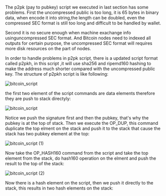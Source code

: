 The p2pk (pay to pubkey) script we executed in last section has some problems. First the uncompressed public is too long, it is 65 bytes in binary data, when encode it into string,the length can be doubled, even the compressed SEC format is still too long and difficult to be handled by wallet. 

Second it is no secure enough when machine exachange info usinguncompressed SEC format. And Bitcoin nodes need to indexed all outputs for certain purpose, 
the uncompressed SEC format will requires more disk resources on the part of nodes.

In order to handle problems in p2pk script, there is a updated script format called p2pkh, in this script ,it will use sha256 and ripemd160 hashing to make the 
address much shorter compared with the uncompressed public key. The structure of p2pkh script is like following:


![bitcoin_script](https://github.com/wycl16514/golang-bitcoin-parsing-transaction/assets/7506958/e330c0ee-c047-4fa7-b736-10c1e71611a8)

the first two element of the script commands are data elements therefore they are push to stack directyly:

![bitcoin_script](https://github.com/wycl16514/golang-bitcoin-parsing-transaction/assets/7506958/0a69fe30-96be-4be6-b8b3-df1b59e78b8d)

Notice we push the signature first and then the pubkey, that's why the pubkey is at the top of stack. Then we execute the OP_DUP, this command duplicate the top 
elment on the stack and push it to the stack that cause the stack has two pubkey element at the top:

![bitcoin_script (1)](https://github.com/wycl16514/golang-bitcoin-parsing-transaction/assets/7506958/be34ff79-6081-4152-8c27-06d1c18021c1)

Now take the OP_HASH160 command from the script and take the top element from the stack, do hash160 operation on the elment and push the result to the top of the 
stack:

![bitcoin_script (2)](https://github.com/wycl16514/golang-bitcoin-parsing-transaction/assets/7506958/b15bf706-7c42-43a5-8d52-1d94a0af5fea)

Now there is a hash element on the script, then we push it directly to the stack, this results in two hash elements on the stack:

